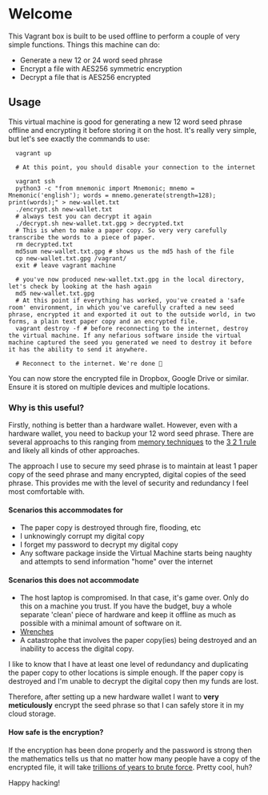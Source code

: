 # Welcome

This Vagrant box is built to be used offline to perform a couple of very simple functions. Things this machine can do:

* Generate a new 12 or 24 word seed phrase
* Encrypt a file with AES256 symmetric encryption
* Decrypt a file that is AES256 encrypted

## Usage
This virtual machine is good for generating a new 12 word seed phrase offline and encrypting it before storing it on the host. It's really very simple, but let's see exactly the commands to use:
```
  vagrant up
  
  # At this point, you should disable your connection to the internet
  
  vagrant ssh
  python3 -c "from mnemonic import Mnemonic; mnemo = Mnemonic('english'); words = mnemo.generate(strength=128); print(words);" > new-wallet.txt
  ./encrypt.sh new-wallet.txt
  # always test you can decrypt it again
  ./decrypt.sh new-wallet.txt.gpg > decrypted.txt
  # This is when to make a paper copy. So very very carefully transcribe the words to a piece of paper.
  rm decrypted.txt
  md5sum new-wallet.txt.gpg # shows us the md5 hash of the file
  cp new-wallet.txt.gpg /vagrant/
  exit # leave vagrant machine
  
  # you've now produced new-wallet.txt.gpg in the local directory, let's check by looking at the hash again
  md5 new-wallet.txt.gpg
  # At this point if everything has worked, you've created a 'safe room' environment, in which you've carefully crafted a new seed phrase, encrypted it and exported it out to the outside world, in two forms, a plain text paper copy and an encrypted file.
  vagrant destroy -f # before reconnecting to the internet, destroy the virtual machine. If any nefarious software inside the virtual machine captured the seed you generated we need to destroy it before it has the ability to send it anywhere.
  
  # Reconnect to the internet. We're done 🍻
```

You can now store the encrypted file in Dropbox, Google Drive or similar. Ensure it is stored on multiple devices and multiple locations.

### Why is this useful?

Firstly, nothing is better than a hardware wallet. However, even with a hardware wallet, you need to backup your 12 word seed phrase. There are several approachs to this ranging from [memory techniques](https://blog.trezor.io/how-to-memorize-a-seed-phrase-building-narratives-from-nonsense-a306e48dfb39) to the [3 2 1 rule](https://en.wikipedia.org/wiki/Backup#Storage) and likely all kinds of other approaches.

The approach I use to secure my seed phrase is to maintain at least 1 paper copy of the seed phrase and many encrypted, digital copies of the seed phrase. This provides me with the level of security and redundancy I feel most comfortable with. 


#### Scenarios this accommodates for

* The paper copy is destroyed through fire, flooding, etc
* I unknowingly corrupt my digital copy
* I forget my password to decrypt my digital copy
* Any software package inside the Virtual Machine starts being naughty and attempts to send information "home" over the internet

#### Scenarios this does not accommodate

* The host laptop is compromised. In that case, it's game over. Only do this on a machine you trust. If you have the budget, buy a whole separate 'clean' piece of hardware and keep it offline as much as possible with a minimal amount of software on it.
* [Wrenches](https://xkcd.com/538/)
* A catastrophe that involves the paper copy(ies) being destroyed and an inability to access the digital copy.

I like to know that I have at least one level of redundancy and duplicating the paper copy to other locations is simple enough. If the paper copy is destroyed and I'm unable to decrypt the digital copy then my funds are lost.

Therefore, after setting up a new hardware wallet I want to **very meticulously** encrypt the seed phrase so that I can safely store it in my cloud storage.


#### How safe is the encryption?

If the encryption has been done properly and the password is strong then the mathematics tells us that no matter how many people have a copy of the encrypted file, it will take [trillions of years to brute force](https://scrambox.com/article/brute-force-aes/). Pretty cool, huh?


Happy hacking!

